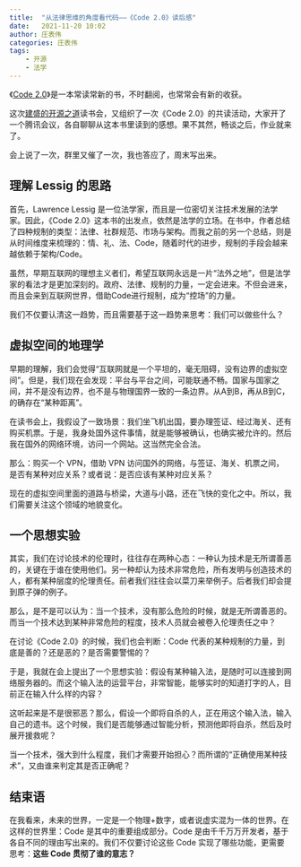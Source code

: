 ```yaml
---
title:  "从法律思维的角度看代码——《Code 2.0》读后感"
date:   2021-11-20 10:02
author: 庄表伟
categories: 庄表伟
tags:
    - 开源
    - 法学
---
```


《[Code 2.0](https://book.douban.com/subject/30276251/)》是一本常读常新的书，不时翻阅，也常常会有新的收获。

这次[建盛的开源之道](https://opensourceway.community/)读书会，又组织了一次《Code 2.0》的共读活动，大家开了一个腾讯会议，各自聊聊从这本书里读到的感想。果不其然，畅谈之后，作业就来了。

会上说了一次，群里又催了一次，我也答应了，周末写出来。

<!-- more -->

## 理解 Lessig 的思路

首先，Lawrence Lessig 是一位法学家，而且是一位密切关注技术发展的法学家。因此，《Code 2.0》这本书的出发点，依然是法学的立场。在书中，作者总结了四种规制的类型：法律、社群规范、市场与架构。而我之前的另一个总结，则是从时间维度来梳理的：情、礼、法、Code，随着时代的进步，规制的手段会越来越依赖于架构/Code。

虽然，早期互联网的理想主义者们，希望互联网永远是一片“法外之地”，但是法学家的看法才是更加深刻的。政府、法律、规制的力量，一定会进来。不但会进来，而且会来到互联网世界，借助Code进行规制，成为“控场”的力量。

我们不仅要认清这一趋势，而且需要基于这一趋势来思考：我们可以做些什么？

## 虚拟空间的地理学

早期的理解，我们会觉得“互联网就是一个平坦的，毫无阻碍，没有边界的虚拟空间”。但是，我们现在会发现：平台与平台之间，可能联通不畅。国家与国家之间，并不是没有边界，也不是与物理国界一致的一条边界。从A到B，再从B到C，的确存在“某种距离”。

在读书会上，我假设了一致场景：我们坐飞机出国，要办理签证、经过海关、还有购买机票。于是，我身处国外这件事情，就是能够被确认，也确实被允许的。然后我在国外的网络环境，访问一个网站。这当然完全合法。

那么：购买一个 VPN，借助 VPN 访问国外的网络，与签证、海关、机票之间，是否有某种对应关系？或者说：是否应该有某种对应关系？

现在的虚拟空间里面的道路与桥梁，大道与小路，还在飞快的变化之中。所以，我们需要关注这个领域的地貌变化。

## 一个思想实验

其实，我们在讨论技术的伦理时，往往存在两种心态：一种认为技术是无所谓善恶的，关键在于谁在使用他们。另一种却认为技术非常危险，所有发明与创造技术的人，都有某种层度的伦理责任。前者我们往往会以菜刀来举例子。后者我们却会提到原子弹的例子。

那么，是不是可以认为：当一个技术，没有那么危险的时候，就是无所谓善恶的。而当一个技术达到某种非常危险的程度，技术人员就会被卷入伦理责任之中？

在讨论《Code 2.0》的时候，我们也会判断：Code 代表的某种规制的力量，到底是善的？还是恶的？是否需要警惕的？

于是，我就在会上提出了一个思想实验：假设有某种输入法，是随时可以连接到网络服务器的。而这个输入法的运营平台，非常智能，能够实时的知道打字的人，目前正在输入什么样的内容？

这听起来是不是很邪恶？那么，假设一个即将自杀的人，正在用这个输入法，输入自己的遗书。这个时候，我们是否能够通过智能分析，预测他即将自杀，然后及时展开援救呢？

当一个技术，强大到什么程度，我们才需要开始担心？而所谓的“正确使用某种技术”，又由谁来判定其是否正确呢？

## 结束语

在我看来，未来的世界，一定是一个物理+数字，或者说虚实混为一体的世界。在这样的世界里：Code 是其中的重要组成部分。Code 是由千千万万开发者，基于各自不同的理由写出来的。我们不仅要讨论这些 Code 实现了哪些功能，更需要思考：**这些 Code 贯彻了谁的意志？**
